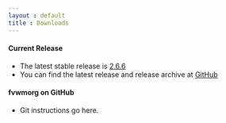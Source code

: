 ```yaml
---
layout : default
title : Downloads
---
```


#### Current Release

  + The latest stable release is [2.6.6](https://github.com/fvwmorg/fvwm/releases/download/version-2_6_6/fvwm-2.6.6.tar.gz)
  + You can find the latest release and release archive at [GitHub](https://github.com/fvwmorg/fvwm/releases)

#### fvwmorg on GitHub

  + Git instructions go here.


